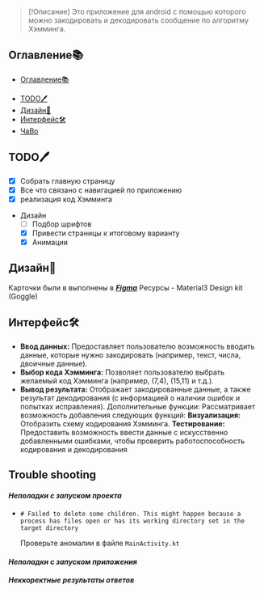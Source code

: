> [!Описание]
> Это приложение для android с помощью которого можно закодировать и декодировать сообщение по алгоритму Хэмминга.

## Оглавление📚
* [Оглавление📚](#Оглавление📚)
- [TODO🖊️](#TODO🖊️)
- [Дизайн📱](#Дизайн📱)
- [Интерфейс🛠️](#Интерфейс🛠️)
- [ЧаВо](#Trouble\shooting)

## TODO🖊️
- [x] Собрать главную страницу
- [x] Все что связано с навигацией по приложению
- [x] реализация код Хэмминга
- Дизайн
	- [ ] Подбор шрифтов
	- [x] Привести страницы к итоговому варианту
	- [x] Анимации

## Дизайн📱
Карточки были в выполнены в [***Figma***](https://www.figma.com/design/CVr4CacxrrJ06sEp7vFu0u/App-Hemming?node-id=2234-83&t=W5Z8Rduk9alYN06O-1)
Ресурсы - Material3 Design kit (Goggle)

## Интерфейс🛠️

* **Ввод данных:** Предоставляет пользователю возможность вводить данные, которые нужно закодировать (например, текст, числа, двоичные данные).
* **Выбор кода Хэмминга:** Позволяет пользователю выбрать желаемый код Хэмминга (например, (7,4), (15,11) и т.д.).
* **Вывод результата:** Отображает закодированные данные, а также результат декодирования (с информацией о наличии ошибок и попытках исправления).
  Дополнительные функции: Рассматривает возможность добавления следующих функций:
  **Визуализация:** Отобразить схему кодирования Хэмминга.
  **Тестирование:** Предоставить возможность ввести данные с искусственно добавленными ошибками, чтобы проверить работоспособность кодирования и декодирования

## Trouble shooting
#### *Неполадки с запуском проекта*
* `# Failed to delete some children. This might happen because a process has files open or has its working directory set in the target directory`

  Проверьте аномалии в файле `MainActivity.kt`
#### *Неполадки с запуском приложения*

#### *Неккоректные результаты ответов* 